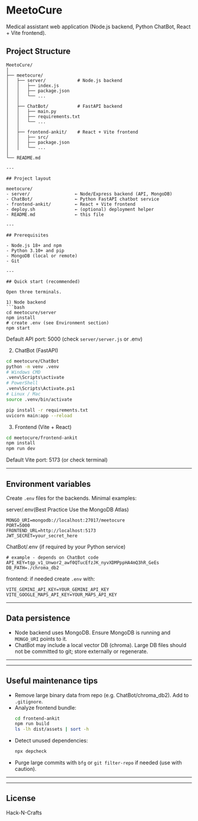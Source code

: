 # MeetoCure

Medical assistant web application (Node.js backend, Python ChatBot, React + Vite frontend).

##  Project Structure

```
MeetoCure/
│
├── meetocure/
│   ├── server/            # Node.js backend
│   │   ├── index.js
│   │   ├── package.json
│   │   └── ...
│   │
│   ├── ChatBot/           # FastAPI backend
│   │   ├── main.py
│   │   ├── requirements.txt
│   │   └── ...
│   │
│   ├── frontend-ankit/    # React + Vite frontend
│   │   ├── src/
│   │   ├── package.json
│   │   └── ...
│
└── README.md

---

## Project layout

meetocure/
- server/                 ← Node/Express backend (API, MongoDB)
- ChatBot/                ← Python FastAPI chatbot service
- frontend-ankit/         ← React + Vite frontend
- deploy.sh               ← (optional) deployment helper
- README.md               ← this file

---

## Prerequisites

- Node.js 18+ and npm
- Python 3.10+ and pip
- MongoDB (local or remote)
- Git

---

## Quick start (recommended)

Open three terminals.

1) Node backend
```bash
cd meetocure/server
npm install
# create .env (see Environment section)
npm start
```
Default API port: 5000 (check `server/server.js` or .env)

2) ChatBot (FastAPI)
```bash
cd meetocure/ChatBot
python -m venv .venv
# Windows CMD
.venv\Scripts\activate
# PowerShell
.venv\Scripts\Activate.ps1
# Linux / Mac
source .venv/bin/activate

pip install -r requirements.txt
uvicorn main:app --reload
```

3) Frontend (Vite + React)
```bash
cd meetocure/frontend-ankit
npm install
npm run dev
```
Default Vite port: 5173 (or check terminal)

---

## Environment variables

Create `.env` files for the backends. Minimal examples:

server/.env(Best Practice Use the MongoDB Atlas)
```
MONGO_URI=mongodb://localhost:27017/meetocure  
PORT=5000
FRONTEND_URL=http://localhost:5173
JWT_SECRET=your_secret_here
```

ChatBot/.env (if required by your Python service)
```
# example - depends on ChatBot code
API_KEY=tgp_v1_Unwor2_awf0QTucEfzJK_nyvXDMPppHA4mQ3hR_GeEs
DB_PATH=./chroma_db2
```

frontend: if needed create `.env` with:
```
VITE_GEMINI_API_KEY=YOUR_GEMINI_API_KEY
VITE_GOOGLE_MAPS_API_KEY=YOUR_MAPS_API_KEY

```

---

## Data persistence

- Node backend uses MongoDB. Ensure MongoDB is running and `MONGO_URI` points to it.
- ChatBot may include a local vector DB (chroma). Large DB files should not be committed to git; store externally or regenerate.

---

---

## Useful maintenance tips

- Remove large binary data from repo (e.g. ChatBot/chroma_db2). Add to `.gitignore`.
- Analyze frontend bundle:
  ```bash
  cd frontend-ankit
  npm run build
  ls -lh dist/assets | sort -h
  ```
- Detect unused dependencies:
  ```bash
  npx depcheck
  ```
- Purge large commits with `bfg` or `git filter-repo` if needed (use with caution).

---



---

## License

Hack-N-Crafts

